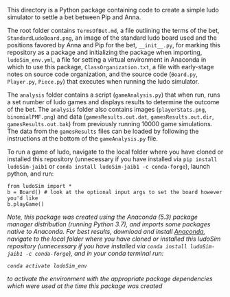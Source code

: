 This directory is a Python package containing code to create a simple ludo simulator to settle a bet between Pip and Anna.

The root folder contains `TermsOfBet.md`, a file outlining the terms of the bet, `StandardLudoBoard.png`, an image of the standard ludo board used and the positions favored by Anna and Pip for the bet, `__init__.py`, for marking this repository as a package and initializing the package when importing, `ludoSim_env.yml`, a file for setting a virtual environment in Anaconda in which to use this package, `ClassOrganization.txt`, a file with early-stage notes on source code organization, and the source code (`Board.py`, `Player.py`, `Piece.py`) that executes when running the ludo simulator. 

The `analysis` folder contains a script (`gameAnalysis.py`) that when run, runs a set number of ludo games and displays results to determine the outcome of the bet. The `analysis` folder also contains images (`playerStats.png`, `binomialPMF.png`) and data (`gamesResults.out.dat`, `gamesResults.out.dir`, `gamesResults.out.bak`) from previously running 10000 game simulations. The data from the `gamesResults` files can be loaded by following the instructions at the bottom of the `gameAnalysis.py` file.

To run a game of ludo, navigate to the local folder where you have cloned or installed this repository (unnecessary if you have installed via `pip install ludoSim-jaib1` or `conda install ludoSim-jaib1 -c conda-forge`), launch python, and run:
```
from ludoSim import *
b = Board() # look at the optional input args to set the board however you'd like
b.playGame()
```

*Note, this package was created using the Anaconda (5.3) package manager distribution (running Python 3.7), and imports some packages native to Anaconda. For best results, download and install [Anaconda](https://www.anaconda.com/distribution), navigate to the local folder where you have cloned or installed this ludoSim repository (unnecessary if you have installed via `conda install ludoSim-jaib1 -c conda-forge`), and in your conda terminal run:*

*`conda activate ludoSim_env`*

*to activate the environment with the appropriate package dependencies which were used at the time this package was created*